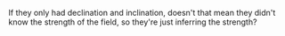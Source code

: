 If they only had declination and inclination, doesn't that mean they didn't know the strength of the field, so they're just inferring the strength?